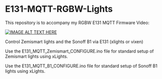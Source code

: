 # E131-MQTT-RGBW-Lights

This repository is to accompany my RGBW E131 MQTT Firmware Video:

[![IMAGE ALT TEXT HERE](https://img.youtube.com/vi/r5gju3l6AFQ/0.jpg)](https://www.youtube.com/watch?v=r5gju3l6AFQ)

Control Zemismart lights and the Sonoff B1 via E131 (xlights or vixen)

Use the E131_MQTT_Zemismart_CONFIGURE.ino file for standard setup of Zemismart lights using xLights.

Use the E131_MQTT_B1_CONFIGURE.ino file for standard setup of Sonoff B1 lights using xLights.
